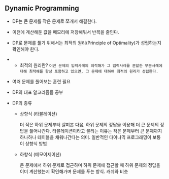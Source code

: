 ## Dynamic Programming

* DP는 큰 문제를 작은 문제로 쪼개서 해결한다.
* 이전에 계산해둔 값을 메모리에 저장해둬서 반복을 줄인다.
* DP로 문제를 풀기 위해서는 최적의 원리(Principle of Optimality)가 성립하는지 확인해야 한다.
* * 최적의 원리란? ```어떤 문제의 입력사례의 최적해가 그 입력사례를 분할한 부분사례에 대해 최적해를 항상 포함하고 있으면, 그 문제에 대하여 최적의 원리가 성립한다.```



* 여러 문제를 풀어보는 훈련 필요
* DP의 대표 알고리즘들 공부

* DP의 종류
  * 상향식 (타뷸레이션)



     더 작은 하위 문제부터 살펴본 다음, 하위 문제의 정답을 이용해 더 큰 문제의 정답을 풀어나간다. 타뷸레이션이라고 불리는 이유는 작은 문제부터 큰 문제까지 하나하나 테이블을 채워나간다는 의미. 일반적인 다이나믹 프로그래밍이 보통 이 상향식 방법
  * 하향식 (메모이제이션)



     큰 문제에서 하위 문제로 접근하며 하위 문제에 접근할 때 하위 문제의 정답을 이미 계산했는지 확인해가며 문제를 푸는 방식. 캐쉬와 비슷
